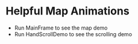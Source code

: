 # Helpful Map Animations
* Run MainFrame to see the map demo
* Run HandScrollDemo to see the scrolling demo
